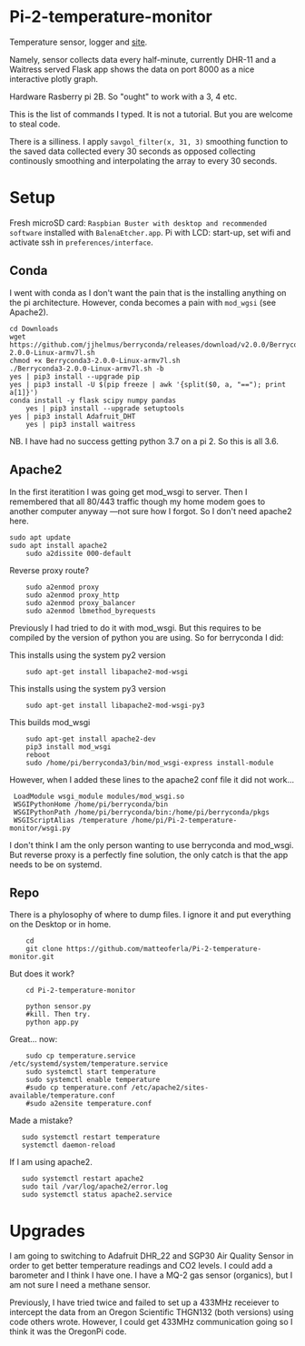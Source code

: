 # Pi-2-temperature-monitor
Temperature sensor, logger and [site](http://temperature.matteoferla.com/).

Namely, sensor collects data every half-minute, currently DHR-11 and a Waitress served Flask app shows the data on port 8000 as a nice interactive plotly graph.

Hardware Rasberry pi 2B. So "ought" to work with a 3, 4 etc. <cackle>

This is the list of commands I typed. It is not a tutorial. But you are welcome to steal code.

There is a silliness. I apply `savgol_filter(x, 31, 3)` smoothing function to the saved data collected every 30 seconds as opposed collecting continously smoothing and interpolating the array to every 30 seconds.

# Setup

Fresh microSD card: `Raspbian Buster with desktop and recommended software` installed with `BalenaEtcher.app`.
Pi with LCD: start-up, set wifi and activate ssh in `preferences/interface`.


## Conda

I went with conda as I don't want the pain that is the installing anything on the pi architecture. However, conda becomes a pain with `mod_wgsi` (see Apache2).

	cd Downloads
	wget https://github.com/jjhelmus/berryconda/releases/download/v2.0.0/Berryconda3-2.0.0-Linux-armv7l.sh
	chmod +x Berryconda3-2.0.0-Linux-armv7l.sh
	./Berryconda3-2.0.0-Linux-armv7l.sh -b
	yes | pip3 install --upgrade pip
	yes | pip3 install -U $(pip freeze | awk '{split($0, a, "=="); print a[1]}')
	conda install -y flask scipy numpy pandas
        yes | pip3 install --upgrade setuptools
	yes | pip3 install Adafruit_DHT
        yes | pip3 install waitress


NB. I have had no success getting python 3.7 on a pi 2. So this is all 3.6.

## Apache2

In the first iteratition I was going get mod_wsgi to server. Then I remembered that all 80/443 traffic though my home modem goes to another computer anyway —not sure how I forgot. So I don't need apache2 here. 

	sudo apt update
	sudo apt install apache2
        sudo a2dissite 000-default

Reverse proxy route?

        sudo a2enmod proxy
        sudo a2enmod proxy_http
        sudo a2enmod proxy_balancer
        sudo a2enmod lbmethod_byrequests

Previously I had tried to do it with mod_wsgi. But this requires to be compiled by the version of python you are using. So for berryconda I did:

This installs using the system py2 version

        sudo apt-get install libapache2-mod-wsgi

This installs using the system py3 version

        sudo apt-get install libapache2-mod-wsgi-py3

This builds mod_wsgi

        sudo apt-get install apache2-dev
        pip3 install mod_wsgi
        reboot
        sudo /home/pi/berryconda3/bin/mod_wsgi-express install-module

However, when I added these lines to the apache2 conf file it did not work...

     LoadModule wsgi_module modules/mod_wsgi.so
     WSGIPythonHome /home/pi/berryconda/bin
     WSGIPythonPath /home/pi/berryconda/bin:/home/pi/berryconda/pkgs
     WSGIScriptAlias /temperature /home/pi/Pi-2-temperature-monitor/wsgi.py

I don't think I am the only person wanting to use berryconda and mod_wsgi.
But reverse proxy is a perfectly fine solution, the only catch is that the app needs to be on systemd.

## Repo

There is a phylosophy of where to dump files. I ignore it and put everything on the Desktop or in home.

        cd
        git clone https://github.com/matteoferla/Pi-2-temperature-monitor.git
	

But does it work?

        cd Pi-2-temperature-monitor

        python sensor.py
        #kill. Then try.
        python app.py

Great... now:

        sudo cp temperature.service /etc/systemd/system/temperature.service
        sudo systemctl start temperature
        sudo systemctl enable temperature
        #sudo cp temperature.conf /etc/apache2/sites-available/temperature.conf
        #sudo a2ensite temperature.conf


Made a mistake?

       sudo systemctl restart temperature
       systemctl daemon-reload

If I am using apache2.

       sudo systemctl restart apache2
       sudo tail /var/log/apache2/error.log
       sudo systemctl status apache2.service

# Upgrades

I am going to switching to Adafruit DHR_22 and SGP30 Air Quality Sensor in order to get better temperature readings and CO2 levels. I could add a barometer and I think I have one. I have a MQ-2 gas sensor (organics), but I am not sure I need a methane sensor.

Previously, I have tried twice and failed to set up a 433MHz receiever to intercept the data from an Oregon Scientific THGN132 (both versions) using code others wrote. However, I could get 433MHz communication going so I think it was the OregonPi code.



